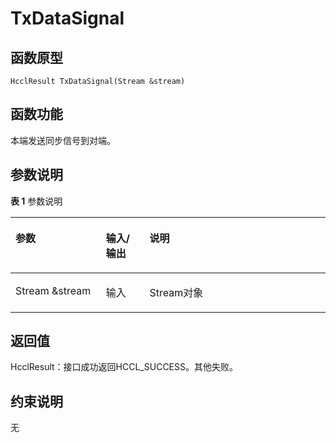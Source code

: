 # TxDataSignal 

## 函数原型<a name="zh-cn_topic_0000001956458777_section6725mcpsimp"></a>

```
HcclResult TxDataSignal(Stream &stream)
```

## 函数功能<a name="zh-cn_topic_0000001956458777_section6728mcpsimp"></a>

本端发送同步信号到对端。

## 参数说明<a name="zh-cn_topic_0000001956458777_section6731mcpsimp"></a>

**表 1**  参数说明

<a name="zh-cn_topic_0000001956458777_table6733mcpsimp"></a>
<table><thead align="left"><tr id="zh-cn_topic_0000001956458777_row6740mcpsimp"><th class="cellrowborder" valign="top" width="28.71%" id="mcps1.2.4.1.1"><p id="zh-cn_topic_0000001956458777_p6742mcpsimp"><a name="zh-cn_topic_0000001956458777_p6742mcpsimp"></a><a name="zh-cn_topic_0000001956458777_p6742mcpsimp"></a>参数</p>
</th>
<th class="cellrowborder" valign="top" width="13.86%" id="mcps1.2.4.1.2"><p id="zh-cn_topic_0000001956458777_p6744mcpsimp"><a name="zh-cn_topic_0000001956458777_p6744mcpsimp"></a><a name="zh-cn_topic_0000001956458777_p6744mcpsimp"></a>输入/输出</p>
</th>
<th class="cellrowborder" valign="top" width="57.43000000000001%" id="mcps1.2.4.1.3"><p id="zh-cn_topic_0000001956458777_p6746mcpsimp"><a name="zh-cn_topic_0000001956458777_p6746mcpsimp"></a><a name="zh-cn_topic_0000001956458777_p6746mcpsimp"></a>说明</p>
</th>
</tr>
</thead>
<tbody><tr id="zh-cn_topic_0000001956458777_row6748mcpsimp"><td class="cellrowborder" valign="top" width="28.71%" headers="mcps1.2.4.1.1 "><p id="zh-cn_topic_0000001956458777_p6750mcpsimp"><a name="zh-cn_topic_0000001956458777_p6750mcpsimp"></a><a name="zh-cn_topic_0000001956458777_p6750mcpsimp"></a>Stream &amp;stream</p>
</td>
<td class="cellrowborder" valign="top" width="13.86%" headers="mcps1.2.4.1.2 "><p id="zh-cn_topic_0000001956458777_p6752mcpsimp"><a name="zh-cn_topic_0000001956458777_p6752mcpsimp"></a><a name="zh-cn_topic_0000001956458777_p6752mcpsimp"></a>输入</p>
</td>
<td class="cellrowborder" valign="top" width="57.43000000000001%" headers="mcps1.2.4.1.3 "><p id="zh-cn_topic_0000001956458777_p6754mcpsimp"><a name="zh-cn_topic_0000001956458777_p6754mcpsimp"></a><a name="zh-cn_topic_0000001956458777_p6754mcpsimp"></a>Stream对象</p>
</td>
</tr>
</tbody>
</table>

## 返回值<a name="zh-cn_topic_0000001956458777_section6755mcpsimp"></a>

HcclResult：接口成功返回HCCL\_SUCCESS。其他失败。

## 约束说明<a name="zh-cn_topic_0000001956458777_section6758mcpsimp"></a>

无

